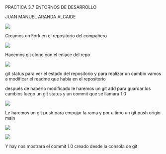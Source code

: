 ﻿PRACTICA 3.7 ENTORNOS DE DESARROLLO

JUAN MANUEL ARANDA ALCAIDE

![](Aspose.Words.fc726f0c-4bb2-4f78-8826-25b837bb355d.001.png)



Creamos un Fork en el repositorio del compañero



![](Aspose.Words.fc726f0c-4bb2-4f78-8826-25b837bb355d.002.png) 













Hacemos git clone con el enlace del repo

![](Aspose.Words.fc726f0c-4bb2-4f78-8826-25b837bb355d.003.png) 


git status para ver el estado del repositorio y para realizar un cambio vamos a modificar el readme que había en el repositorio

después de haberlo modificado le haremos un git add para guardar los cambios luego un git status y un commit que se llamara 1.0



















![](Aspose.Words.fc726f0c-4bb2-4f78-8826-25b837bb355d.004.png) 




































Le haremos un git push para empujar la rama y por ultimo un git push origin main

![](Aspose.Words.fc726f0c-4bb2-4f78-8826-25b837bb355d.005.png) 

![](Aspose.Words.fc726f0c-4bb2-4f78-8826-25b837bb355d.006.png) 

Y hay nos mostrara el commit 1.0 creado desde la consola de git
